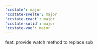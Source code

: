 ```yaml
---
'ccstate': major
'ccstate-svelte': major
'ccstate-react': major
'ccstate-solid': major
'ccstate-vue': major
---
```


feat: provide watch method to replace sub
